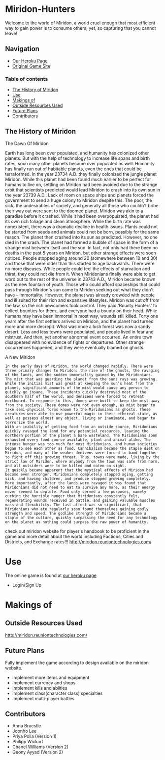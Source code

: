 # Miridon-Hunters
Welcome to the world of Miridon, a world cruel enough that most efficient way to gain power is to consume others; yet, so capturing that you cannot leave!

## Navigation

* [Our Heroku Page](https://ancient-woodland-15037.herokuapp.com/)
* [Original Game Site](http://miridon.reuniontechnologies.com/default.asp)

### Table of contents

* [The History of Miridon](#The-History-of-Miridon)
* [Use](#Use)
* [Makings of](#Makings-of)
* [Outside Resources Used](#Outside-Resources-Used)
* [Future Plans](#Future-Plans)
* [Contributors](#Contributors)


## The History of Miridon

The Dawn Of Miridon 

   Earth has long been over populated, and humanity has colonized other planets.  But with the help of technology to increase life spans and birth rates, soon many other planets became over populated as well.  Humanity has finally run out of habitable planets, even the ones that could be terraformed.  In the year 23734 A.D. they finally colonized the jungle planet Miridon.  While this planet had been found much earlier to be perfect for humans to live on, settling on Miridon had been avoided due to the strange orbit that scientists predicted would lead Miridon to crash into its own sun in the year 23739 A.D..  Lack of room on space ships and planets forced the government to send a huge colony to Miridon despite this.  The poor, the sick, the undesirables of society, and generally all those who couldn't bribe their way out were sent to the doomed planet.  Miridon was akin to a paradise before it crashed.  While it had been overpopulated, the planet had its own rich foliage and clean atmosphere.  While the birth rate was nonexistent, there was a dramatic decline in health issues.   Plants could not be started from seeds and animals could not be born, possibly for the same reason.
    The planet then crashed into its sun as predicted.  However, no one died in the crash.  The planet had formed a bubble of space in the form of a strange mist between itself and the sun.  In fact, not only had there been no deaths in the past 5 years on Miridon, but other strange effects were soon noticed.  People stopped aging around 20 (somewhere between 10 and 30) and those that were older than this started to age backwards.  There were no more diseases.  While people could feel the effects of starvation and thirst, they could not die from it.  When Miridonians finally were able to get word out to the rest of the universe in 23743 A.D., Miridon became known as the new fountain of youth.
    Those who could afford spaceships that could pass through Miridon's sun came to Miridon seeking out what they didn't have – immortality.  However, the planet was already crowded with people and ill suited for their rich and expansive lifestyles.  Miridon was cut off from the law, so the rich newcomers took control.  They paid 'Bounty Hunters' to collect bounties for them...and everyone had a bounty on their head.  While humans may have been immortal in most way, wounds still killed.
    Forty one years after the first settlers arrived on Miridon, and the planet had turned more and more decrepit.  What was once a lush forest was now a sandy desert.  Less and less towns were populated, and people lived in fear and mistrust.  And then, yet another abnormal event occurred.  An entire town disappeared with no evidence of fights or departures.  Other strange occurrences happened, and they were eventually blamed on ghosts.

A New Miridon

    In the early days of Miridon, the world changed rapidly. There were three primary changes to Miridon: the rise of the ghosts, the ravaging of the lands, and the sudden immortality gained by the Miridonians.
    The mist that was guarding the planet from the suns rays was growing. While the initial mist was great at keeping the sun’s heat from the planet, significant amounts of the mist would cause any person to quickly go insane. These incidents quickly destroyed most of the southern half of the world, and denizens were forced to retreat northward. In response to this, domes were built to keep the mist away from the society. These domes were not even enough, as mist began to take semi-physical forms known to the Miridonians as ghosts. These creatures were able to use powerful magic in their ethereal state, as well as possess almost any object, living or inanimate, and began to terrorize the world.
    With an inability of getting food from an outside source, Miridonians quickly ravaged the land for any potential resources, leaving the northern portion of the planet a bare wasteland. The Miridonians soon exhausted every food source available, plant and animal alike. The intense hunger was too much for most Miridonians, and human societies began to see each other as food. Cannibalism became the staple diet on Miridon, and many of the weaker denizens were forced to band together to fight off this growing threat. Thus, towns were made, living by the strict law of Miridon, where anybody from the town was safe from harm, and all outsiders were to be killed and eaten on sight.
    It quickly became apparent that the mystical affects of Miridon had become even stronger. Miridonians completely stopped aging, getting sick, and having children, and produce stopped growing completely. More importantly, after the lands were ravaged it was found that Miridonians did not need to eat to survive any more, as their energy never seemed to deplete. Food only served a few purposes, namely curbing the horrible hunger that Miridonians constantly felt, regenerating wounds received in battle, and gaining valuable muscles mass and flexibility. The last affect was so significant, that Miridonians who ate regularly soon found themselves gaining godly strength and speed. The godlike strength of Miridonians became a staple of the culture, quickly surpassing the need for any technology on the planet as nothing could surpass the raw power of humanity.

check out miridon website for player's handbook to be proficient in the game and more detail about the world including Factions, Cities and Districts, and Exchange rates!!!
http://miridon.reuniontechnologies.com/

# Use

The online game is found at [our heroku page](https://ancient-woodland-15037.herokuapp.com/)

* Login/Sign Up

# Makings of


## Outside Resources Used
http://miridon.reuniontechnologies.com/


## Future Plans
Fully implement the game according to design available on the miridon website.
- implement more items and equipment
- implement currency and shops
- implement kills and abiities
- implement class(character class) specialties 
- implement multi-player battles

## Contributors
* Anna Bruestle
* Joonho Lee
* Priya Polla (Version 1)
* Philipp Wickart
* Chanel Williams (Version 2)
* Geony Ayyad (Version 2)